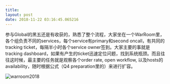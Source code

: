 ```yaml
---
title: 
layout: post
date: 2018-11-22 03:16:45.065216
---
```


参与Global的黑五还是有收获的，熟悉了整个流程，大家坐在一个WarRoom里，各个组负责不同的services，每个service有primary和second oncall，有共同的tracking ticket，每隔半小时各个service owner签到。大家主要的事就是tracking dashboard，如果有产生的ticket迅速定位问题，找到系统瓶颈。而且往往这时候，最主要的任务就是观察各个order rate, open workflow, 以及hosts的availability，随时根据公式（Q4 preparation里的）来进行扩容。

![warroom2018]({{site.cdnurl}}/assets/yinshui/images/posts/warroom2018.JPG)